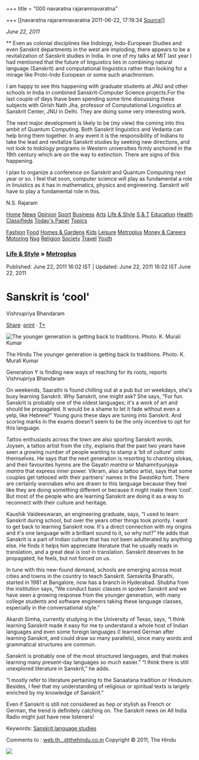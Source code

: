 +++
title = "000 navaratna rajaramnavaratna"

+++
[[navaratna rajaramnavaratna	2011-06-22, 17:19:34 [Source](https://groups.google.com/g/bvparishat/c/fUFsVW2MeP0)]]



*June 22, 2011*



** Even as colonial disciplines like Indology, Indo-European Studies and even Sanskrit departments in the west are imploding, there appears to be a revitalization of Sanskrit studies in India. In one of my talks at MIT last year I had mentioned that the future of linguistics lies in combining natural language (Sanskrit) and computational linguistics rather than looking for a mirage like Proto-Indo European or some such anachronism.



 I am happy to see this happening with graduate students at JNU and other schools in India in combined Sanskrit-Computer Science projects.For the last couple of days Ihave been spending some time discussing these subjects with Girish Nath Jha, professor of Computational Linguistics at Sanskrit Center, JNU in Delhi. They are doing some very interesting work.



 The next major development is likely to be (my view) the coming into this ambit of Quantum Computing. Both Sanskrit linguistics and Vedanta can help bring them together. In any event it is the responsibility of Indians to take the lead and revitalize Sanskrit studies by seeking new directions, and not look to Indology programs in Western universities firmly anchored in the 19th century which are on the way to extinction. There are signs of this happening.



 I plan to organize a conference on Sanskrit and Quantum Computing next year or so. I feel that soon, computer science will play as fundamental a role in linuistics as it has in mathematics, physics and engineering. Sanskrit will have to play a fundamental role in this.



N.S. Rajaram





[Home](http://www.thehindu.com/ "Home, The India Cables, The Pakistan Cables") [News](http://www.thehindu.com/news/ "News, Cities, International, National, Resources, States, The India Cables, The Pakistan Cables") [Opinion](http://www.thehindu.com/opinion/ "Opinion, Cartoon, Columns, Editorial, Interview, Lead, Letters, Op-Ed, Open Page, Readers' Editor") [Sport](http://www.thehindu.com/sport/ "Sport, Athletics, Cricket, Football, Hockey, Motorsport, Other Sports, Races, Scores, Tennis") [Business](http://www.thehindu.com/business/ "Business, Companies, Economy, Industry, Markets, Stock Quotes") [Arts](http://www.thehindu.com/arts/ "Arts, Art, Books, Cinema, Crafts, Dance, History & Culture, Magazine, Music, Radio & TV, Theatre") [Life & Style](http://www.thehindu.com/life-and-style/ "Life & Style, Fashion, Food, Homes & Gardens, Kids, Leisure, Metroplus, Money & Careers, Motoring, Nxg, Religion, Society, Travel, Youth") [S & T](http://www.thehindu.com/sci-tech/ "S & T, Agriculture, Energy & Environment, Gadgets, Internet, Science, Technology") [Education](http://www.thehindu.com/education/ "Education, Careers, College & University, Issues, Research, School") [Health](http://www.thehindu.com/health/ "Health, Diet & Nutrition, Fitness, Medicine & Research, Policy & Issues, Rx") [Classifieds](http://www.thehindu.com/classifieds/ "Classifieds") [Today's Paper](http://www.thehindu.com/todays-paper/ "Today's Paper, NATIONAL, INTERNATIONAL, OPINION, BUSINESS, SPORT, MISCELLANEOUS, INDEX, FEATURES") [Topics](http://www.thehindu.com/topics/ "Topics")

[Fashion](http://www.thehindu.com/life-and-style/fashion/ "Fashion") [Food](http://www.thehindu.com/life-and-style/Food/ "Food") [Homes & Gardens](http://www.thehindu.com/life-and-style/homes-and-gardens/ "Homes & Gardens") [Kids](http://www.thehindu.com/life-and-style/kids/ "Kids") [Leisure](http://www.thehindu.com/life-and-style/leisure/ "Leisure") [Metroplus](http://www.thehindu.com/life-and-style/metroplus/ "Metroplus") [Money & Careers](http://www.thehindu.com/life-and-style/money-and-careers/ "Money & Careers") [Motoring](http://www.thehindu.com/life-and-style/Motoring/ "Motoring") [Nxg](http://www.thehindu.com/life-and-style/nxg/ "Nxg") [Religion](http://www.thehindu.com/life-and-style/religion/ "Religion") [Society](http://www.thehindu.com/life-and-style/society/ "Society") [Travel](http://www.thehindu.com/life-and-style/travel/ "Travel") [Youth](http://www.thehindu.com/life-and-style/youth/ "Youth")

### [Life & Style](http://www.thehindu.com/life-and-style/) » [Metroplus](http://www.thehindu.com/life-and-style/metroplus/)

Published: June 22, 2011 16:02 IST \| Updated: June 22, 2011 16:02 IST June 22, 2011

# Sanskrit is ‘cool'

Vishnupriya Bhandaram

[Share](http://www.addthis.com/bookmark.php?v=20 "Share this Article")·
[print](http://www.thehindu.com/life-and-style/metroplus/article2125968.ece?homepage=true&css=print "Print")
·
[T+](http://www.thehindu.com/life-and-style/metroplus/article2125968.ece?homepage=true&css=print# "Change Text Size")

![The younger generation is getting back to traditions. Photo: K. Murali Kumar](https://ci4.googleusercontent.com/proxy/SGY20SYldjm4r0J9Pl2oaHTWhgp3MMA3Ex6hUFDuEMVnOwYOgBhdUloJY47D-Bx-JkQXzCbqch-V4EIICkoXlr_nucyEfqYFiqPMgzB3Mh_jKKLpGyoT6iA-cDA=s0-d-e1-ft#http://www.thehindu.com/multimedia/dynamic/00664/HY23SANSKRIT_664134f.jpg "The younger generation is getting back to traditions. Photo: K. Murali Kumar")

The Hindu The younger generation is getting back to traditions. Photo: K. Murali Kumar

Generation Y is finding new ways of reaching for its roots, reports Vishnupriya Bhandaram

On weekends, Saarathi is found chilling out at a pub but on weekdays, she's busy learning Sanskrit. Why Sanskrit, one might ask? She says, “For fun. Sanskrit is probably one of the oldest languages; it's a work of art and should be propagated. It would be a shame to let it fade without even a yelp, like Hebrew!” Young guns these days are tuning into Sanskrit. And scoring marks in the exams doesn't seem to be the only incentive to opt for this language.

Tattoo enthusiasts across the town are also sporting Sanskrit words. Joysen, a tattoo artist from the city, explains that the past two years have seen a growing number of people wanting to stamp a ‘bit of culture' onto themselves. He says that the next generation is resorting to chanting slokas, and their favourites hymns are the Gayatri *mantra* or Mahamrityunjaya *mantra* that express inner power. Vikram, also a tattoo artist, says that some couples get tattooed with their partners' names in the *Swastika* font. There are certainly wannabes who are drawn to this language because they feel like they are doing something different or because it might make them ‘cool'. But most of the people who are learning Sanskrit are doing it as a way to reconnect with their culture and heritage.

Kaushik Vaideeswaran, an engineering graduate, says, “I used to learn Sanskrit during school, but over the years other things took priority. I want to get back to learning Sanskrit now. It's a direct connection with my origins and it's one language with a brilliant sound to it, so why not?” He adds that Sanskrit is a part of Indian culture that has not been adulterated by anything else. He finds it helps him appreciate literature that he usually reads in translation, and a great deal is lost in translation. Sanskrit deserves to be propagated, he feels, but not forced on us.

In tune with this new-found demand, schools are emerging across most cities and towns in the country to teach Sanskrit. Samskrita Bharathi, started in 1981 at Bangalore, now has a branch in Hyderabad. Shubha from the institution says, “We conduct basic classes in spoken Sanskrit and we have seen a growing response from the younger generation, with many college students and software engineers taking these language classes, especially in the conversational style.”

Akarsh Simha, currently studying in the University of Texas, says, “I think learning Sanskrit made it easy for me to understand a whole host of Indian languages and even some foreign languages (I learned German after learning Sanskrit, and could draw so many parallels), since many words and grammatical structures are common.

Sanskrit is probably one of the most structured languages, and that makes learning many present-day languages so much easier.” “I think there is still unexplored literature in Sanskrit,” he adds.

“I mostly refer to literature pertaining to the Sanaatana tradition or Hinduism. Besides, I feel that my understanding of religious or spiritual texts is largely enriched by my knowledge of Sanskrit.”

Even if Sanskrit is still not considered as hep or stylish as French or German, the trend is definitely catching on. The Sanskrit news on All India Radio might just have new listeners!

Keywords: [Sanskrit](http://www.thehindu.com/life-and-style/metroplus/article2125968.ece?homepage=true&css=print#),[language studies](http://www.thehindu.com/life-and-style/metroplus/article2125968.ece?homepage=true&css=print#)

[](http://www.thehindu.com/life-and-style/metroplus/article2125968.ece?homepage=true&css=print# "Send link via eMail")[](http://www.thehindu.com/life-and-style/metroplus/article2125968.ece?homepage=true&css=print# "Add this to favourites/bookmarks")[](http://www.addthis.com/bookmark.php?v=200&winname=addthis&pub=thehindu&source=tbx32-200&lng=en-us&s=facebook&url=http%3A%2F%2Fwww.thehindu.com%2Flife-and-style%2Fmetroplus%2Farticle2125968.ece%3Fhomepage%3Dtrue%26css%3Dprint&title=The%20Hindu%20%3A%20Life%20%26%20Style%20%2F%20Metroplus%20%3A%20Sanskrit%20is%20%E2%80%98cool'&ate=AT-thehindu/-/-/4e024ff3f3fb0632/1&uid=4e024ff39ef4aef5&ct=1&pre=http%3A%2F%2Fwww.thehindu.com%2Flife-and-style%2Fmetroplus%2Farticle2125968.ece%3Fhomepage%3Dtrue&tt=0 "Send to facebook")[](http://www.thehindu.com/life-and-style/metroplus/article2125968.ece?homepage=true&css=print# "Tweet this via twitter")[](http://addthis.com/bookmark.php?v=250&username=thehindu "Share via more services")

  
Comments to : [web.th...@thehindu.co.in]() Copyright © 2011, The Hindu

![](https://ci5.googleusercontent.com/proxy/FOpVSqFHnHy8NIZ5BhDTIYS0GA_LuuW7apoQVUPSRSRMgD3ULkDywB7lHi154gv4Hh_6QgXCWCdomgymUy-32Rt2x_PDK8ZxVNM5SmyGBIgez7FE499K8OLVvsirS9ESMbLaTyJDpHeEss6UTOgT5UO5ikfePVV67avxMpm-FvCW_9I_9ieGY2I_63Ykl9fyi-649D9B5I3CSm8ySxJcTtP9qxAGoK3Jg0c3xWspfYYMwU9UYatSQW9xqRgmwFgSInE1grAG0bFBtztdvKorMLB-7p__pMwoITgjnfmJsLyzB4-kV9J750KfF_POuRSmkJIM9oDwxp1BqJY2nB5HKWhIwyVbyUzeZhyzTVz9USlvMm1jBM5HGZw=s0-d-e1-ft#http://www.thehindu.com/eae-logger/Logger?rt=1&ctxId=741&pubId=4&cat=&meta=&type=article&objId=2125968&title=Sanskrit+is+%26amp%3blsquo%3bcool%26%23039%3b&url=http%3a%2f%2fwww.thehindu.com%2flife-and-style%2fmetroplus%2farticle2125968.ece&clientDT=1308774389347)

